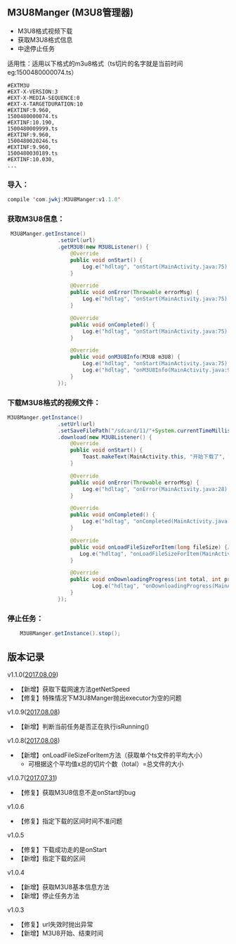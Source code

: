## M3U8Manger (M3U8管理器)

- M3U8格式视频下载
- 获取M3U8格式信息
- 中途停止任务

适用性：适用以下格式的m3u8格式（ts切片的名字就是当前时间eg:1500480000074.ts）
```
#EXTM3U
#EXT-X-VERSION:3
#EXT-X-MEDIA-SEQUENCE:0
#EXT-X-TARGETDURATION:10
#EXTINF:9.960,
1500480000074.ts
#EXTINF:10.190,
1500480009999.ts
#EXTINF:9.960,
1500480020246.ts
#EXTINF:9.960,
1500480030189.ts
#EXTINF:10.030,
...
```


### 导入：

```java
compile 'com.jwkj:M3U8Manger:v1.1.0'
```

### 获取M3U8信息：

```java
 M3U8Manger.getInstance()
                .setUrl(url)
                .getM3U8(new M3U8Listener() {
                    @Override
                    public void onStart() {
                        Log.e("hdltag", "onStart(MainActivity.java:75):开始了" );
                    }

                    @Override
                    public void onError(Throwable errorMsg) {
                        Log.e("hdltag", "onStart(MainActivity.java:75):出错了"+errorMsg );
                    }

                    @Override
                    public void onCompleted() {
                        Log.e("hdltag", "onStart(MainActivity.java:75):完成了" );
                    }

                    @Override
                    public void onM3U8Info(M3U8 m3U8) {
                        Log.e("hdltag", "onStart(MainActivity.java:75):拿到结果了"+m3U8 );
                        Log.e("hdltag", "onM3U8Info(MainActivity.java:91):" + m3U8.getTsList());
                    }
                });
```


### 下载M3U8格式的视频文件：

```java
M3U8Manger.getInstance()
                .setUrl(url)
                .setSaveFilePath("/sdcard/11/"+System.currentTimeMillis()+".ts")
                .download(new M3U8Listener() {
                    @Override
                    public void onStart() {
                        Toast.makeText(MainActivity.this, "开始下载了", Toast.LENGTH_SHORT).show();
                    }

                    @Override
                    public void onError(Throwable errorMsg) {
                        Log.e("hdltag", "onError(MainActivity.java:28):下载出错了" + errorMsg);
                    }

                    @Override
                    public void onCompleted() {
                        Log.e("hdltag", "onCompleted(MainActivity.java:33):下载完成了");
                    }

                    @Override
                    public void onLoadFileSizeForItem(long fileSize) {//fileSize的单位是b
                       Log.e("hdltag", "onLoadFileSizeForItem(MainActivity.java:63):fileSize=" + fileSize + " b");
                    }

                    @Override
                    public void onDownloadingProgress(int total, int progress) {//total表示总的ts数，progress当前已经下载完成的ts数
                           Log.e("hdltag", "onDownloadingProgress(MainActivity.java:126):" + total + " ------ " + progress);
                    }
                });
```

### 停止任务：

```java
    M3U8Manger.getInstance().stop();
```

## 版本记录

v1.1.0([2017.08.09]())
- 【新增】获取下载网速方法getNetSpeed
- 【修复】特殊情况下M3U8Manger抛出executor为空的问题

v1.0.9([2017.08.08]())
- 【新增】判断当前任务是否正在执行isRunning()

v1.0.8([2017.08.08]())
- 【新增】onLoadFileSizeForItem方法（获取单个ts文件的平均大小）
    - 可根据这个平均值x总的切片个数（total）=总文件的大小

v1.0.7([2017.07.31]())
- 【修复】获取M3U8信息不走onStart的bug

v1.0.6
- 【修复】指定下载的区间时间不准问题

v1.0.5
- 【修复】下载成功走的是onStart
- 【新增】指定下载的区间

v1.0.4
- 【新增】获取M3U8基本信息方法
- 【新增】停止任务方法

v1.0.3
- 【修复】url失效时抛出异常
- 【新增】M3U8开始、结束时间
